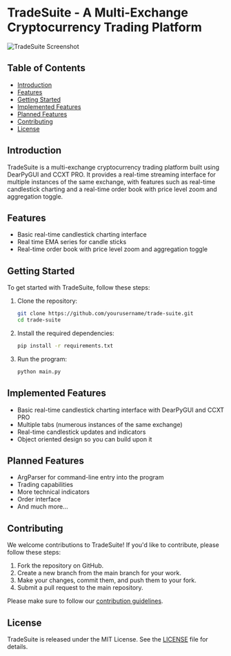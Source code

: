 # TradeSuite - A Multi-Exchange Cryptocurrency Trading Platform

![TradeSuite Screenshot](https://github.com/pattty847/Trade-Suite-v2/assets/23511285/2f5e732d-87ba-4132-b66e-7dd71e643393)

## Table of Contents
- [Introduction](#introduction)
- [Features](#features)
- [Getting Started](#getting-started)
- [Implemented Features](#implemented-features)
- [Planned Features](#planned-features)
- [Contributing](#contributing)
- [License](#license)

## Introduction

TradeSuite is a multi-exchange cryptocurrency trading platform built using DearPyGUI and CCXT PRO. It provides a real-time streaming interface for multiple instances of the same exchange, with features such as real-time candlestick charting and a real-time order book with price level zoom and aggregation toggle. 

## Features

- Basic real-time candlestick charting interface
- Real time EMA series for candle sticks
- Real-time order book with price level zoom and aggregation toggle

## Getting Started

To get started with TradeSuite, follow these steps:

1. Clone the repository:

   ```bash
   git clone https://github.com/yourusername/trade-suite.git
   cd trade-suite
   ```

2. Install the required dependencies:

   ```bash
   pip install -r requirements.txt
   ```

3. Run the program:

   ```bash
   python main.py
   ```

## Implemented Features

- Basic real-time candlestick charting interface with DearPyGUI and CCXT PRO
- Multiple tabs (numerous instances of the same exchange)
- Real-time candlestick updates and indicators
- Object oriented design so you can build upon it

## Planned Features

- ArgParser for command-line entry into the program
- Trading capabilities
- More technical indicators
- Order interface
- And much more...

## Contributing

We welcome contributions to TradeSuite! If you'd like to contribute, please follow these steps:

1. Fork the repository on GitHub.
2. Create a new branch from the main branch for your work.
3. Make your changes, commit them, and push them to your fork.
4. Submit a pull request to the main repository.

Please make sure to follow our [contribution guidelines](CONTRIBUTING.md).

## License

TradeSuite is released under the MIT License. See the [LICENSE](LICENSE) file for details.
